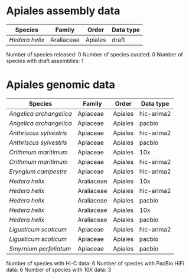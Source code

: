 # Apiales assembly data

| Species | Family | Order | Data type |
| -- | --- | --- | --- |
| *Hedera helix* | Araliaceae | Apiales | draft |

Number of species released: 0
Number of species curated: 0
Number of species with draft assemblies: 1

# Apiales genomic data

| Species | Family | Order | Data type |
| -- | --- | --- | --- |
| *Angelica archangelica* | Apiaceae | Apiales | hic-arima2 |
| *Angelica archangelica* | Apiaceae | Apiales | pacbio |
| *Anthriscus sylvestris* | Apiaceae | Apiales | hic-arima2 |
| *Anthriscus sylvestris* | Apiaceae | Apiales | pacbio |
| *Crithmum maritimum* | Apiaceae | Apiales | 10x |
| *Crithmum maritimum* | Apiaceae | Apiales | hic-arima2 |
| *Eryngium campestre* | Apiaceae | Apiales | hic-arima2 |
| *Hedera helix* | Araliaceae | Apiales | 10x |
| *Hedera helix* | Araliaceae | Apiales | hic-arima2 |
| *Hedera helix* | Araliaceae | Apiales | pacbio |
| *Hedera helix* | Araliaceae | Apiales | 10x |
| *Hedera helix* | Araliaceae | Apiales | pacbio |
| *Ligusticum scoticum* | Apiaceae | Apiales | hic-arima2 |
| *Ligusticum scoticum* | Apiaceae | Apiales | pacbio |
| *Smyrnium perfoliatum* | Apiaceae | Apiales | pacbio |

Number of species with Hi-C data: 6
Number of species with PacBio HiFi data: 6
Number of species with 10X data: 3
